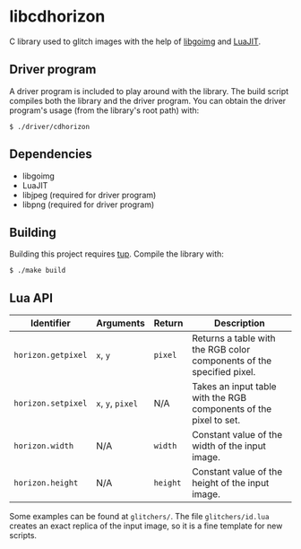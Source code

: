 # libcdhorizon

C library used to glitch images with the help of [libgoimg](https://github.com/sug0/libgoimg)
and [LuaJIT](https://bitop.luajit.org/).

## Driver program

A driver program is included to play around with the library.
The build script compiles both the library and the driver program.
You can obtain the driver program's usage (from the library's root path) with:

    $ ./driver/cdhorizon

## Dependencies

* libgoimg
* LuaJIT
* libjpeg (required for driver program)
* libpng (required for driver program)

## Building

Building this project requires [tup](http://gittup.org/tup/).
Compile the library with:

    $ ./make build

## Lua API

| Identifier         | Arguments         | Return   | Description                                                           |
|--------------------|-------------------|----------|-----------------------------------------------------------------------|
| `horizon.getpixel` | `x`, `y`          | `pixel`  | Returns a table with the RGB color components of the specified pixel. |
| `horizon.setpixel` | `x`, `y`, `pixel` | N/A      | Takes an input table with the RGB components of the pixel to set.     |
| `horizon.width`    | N/A               | `width`  | Constant value of the width of the input image.                       |
| `horizon.height`   | N/A               | `height` | Constant value of the height of the input image.                      |

Some examples can be found at `glitchers/`. The file `glitchers/id.lua` creates
an exact replica of the input image, so it is a fine template for new scripts.
